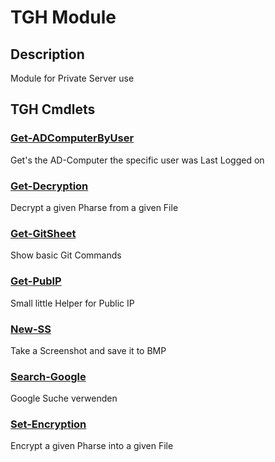 ﻿---
Module Name: TGH
Module Guid: cbfaeb46-020e-49b9-9c4c-5d9c0b90a995
Download Help Link: https://www.github.com/Kaimodo/TGH/release/TGH/docs/TGH.md
Help Version: 0.0.3
Locale: en-US
---

# TGH Module
## Description
Module for Private Server use

## TGH Cmdlets
### [Get-ADComputerByUser](Get-ADComputerByUser.md)
Get's the AD-Computer the specific user was Last Logged on

### [Get-Decryption](Get-Decryption.md)
Decrypt a given Pharse from a given File

### [Get-GitSheet](Get-GitSheet.md)
Show basic Git Commands

### [Get-PubIP](Get-PubIP.md)
Small little Helper for Public IP

### [New-SS](New-SS.md)
Take a Screenshot and save it to BMP

### [Search-Google](Search-Google.md)
Google Suche verwenden

### [Set-Encryption](Set-Encryption.md)
Encrypt a given Pharse into a given File



